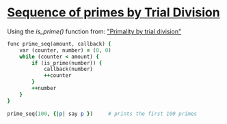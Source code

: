 [1]: https://rosettacode.org/wiki/Sequence_of_primes_by_trial_division

# [Sequence of primes by Trial Division][1]

Using the _is_prime()_ function from: ["Primality by trial division"](https://rosettacode.org/wiki/Primality_by_trial_division#Sidef)

```ruby
func prime_seq(amount, callback) {
    var (counter, number) = (0, 0)
    while (counter < amount) {
        if (is_prime(number)) {
            callback(number)
            ++counter
        }
        ++number
    }
}
 
prime_seq(100, {|p| say p })     # prints the first 100 primes
```

